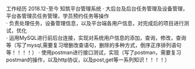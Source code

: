 工作经历
2018.12-至今 知筑平台管理系统
· 大后台及后台任务管理及设备管理，平台各管理员任务管理，学员预约任务等操作  
· 负责处理任务，设备管理信息，以及平台端各用户信息，对完成后的项目进行测试，优化   
· 运用MySQL进行前后台连接，实现对系统用户信息的添加，查询，修改，查询等（写了mysql,需要复习增删改查语句，删除的多种方式，倒序正序排列语句等！！！！） 
· 使用postman进行接口测试，实现（写了postman，需要复习postman的操作，以及http协议，以及post,get等一系列知识！！！！）

